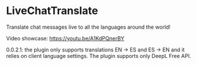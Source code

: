 # LiveChatTranslate
Translate chat messages live to all the languages around the world!

Video showcase: https://youtu.be/A1KdPQnerBY

0.0.2.1: the plugin only supports translations EN -> ES and ES -> EN and it relies on client language settings. The plugin supports only DeepL Free API.
